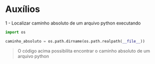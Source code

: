 # Auxílios

1 - Localizar caminho absoluto de um arquivo python executando

```python
import os

caminho_absoluto = os.path.dirname(os.path.realpath(__file__))
```

> O código acima possibilita encontrar o caminho absoluto de um arquivo python